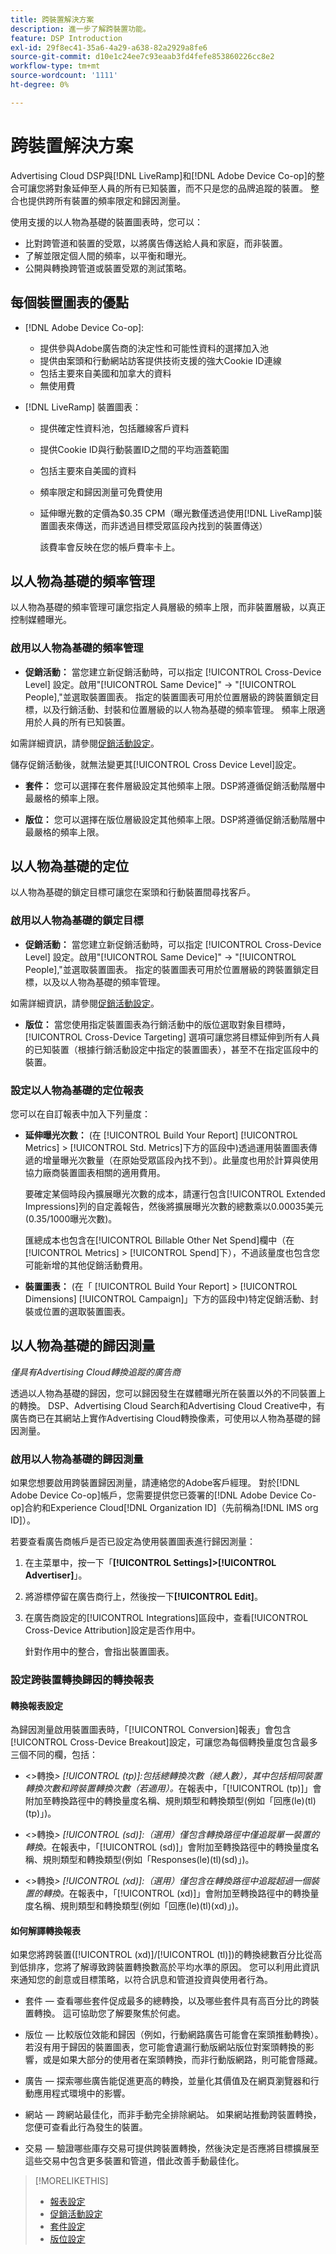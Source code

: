 ```yaml
---
title: 跨裝置解決方案
description: 進一步了解跨裝置功能。
feature: DSP Introduction
exl-id: 29f8ec41-35a6-4a29-a638-82a2929a8fe6
source-git-commit: d10e1c24ee7c93eaab3fd4fefe853860226cc8e2
workflow-type: tm+mt
source-wordcount: '1111'
ht-degree: 0%

---
```


# 跨裝置解決方案

Advertising Cloud DSP與[!DNL LiveRamp]和[!DNL Adobe Device Co-op]的整合可讓您將對象延伸至人員的所有已知裝置，而不只是您的品牌追蹤的裝置。 整合也提供跨所有裝置的頻率限定和歸因測量。

使用支援的以人物為基礎的裝置圖表時，您可以：

* 比對跨管道和裝置的受眾，以將廣告傳送給人員和家庭，而非裝置。
* 了解並限定個人間的頻率，以平衡和曝光。
* 公開與轉換跨管道或裝置受眾的測試策略。

## 每個裝置圖表的優點

* [!DNL Adobe Device Co-op]:
   * 提供參與Adobe廣告商的決定性和可能性資料的選擇加入池
   * 提供由案頭和行動網站訪客提供技術支援的強大Cookie ID連線
   * 包括主要來自美國和加拿大的資料
   * 無使用費

* [!DNL LiveRamp] 裝置圖表：
   * 提供確定性資料池，包括離線客戶資料
   * 提供Cookie ID與行動裝置ID之間的平均涵蓋範圍
   * 包括主要來自美國的資料
   * 頻率限定和歸因測量可免費使用
   * 延伸曝光數的定價為$0.35 CPM（曝光數僅透過使用[!DNL LiveRamp]裝置圖表來傳送，而非透過目標受眾區段內找到的裝置傳送）

      該費率會反映在您的帳戶費率卡上。

## 以人物為基礎的頻率管理

以人物為基礎的頻率管理可讓您指定人員層級的頻率上限，而非裝置層級，以真正控制媒體曝光。

### 啟用以人物為基礎的頻率管理

* **促銷活動：** 當您建立新促銷活動時，可以指定 [!UICONTROL Cross-Device Level] 設定。啟用&quot;[!UICONTROL Same Device]&quot; -> &quot;[!UICONTROL People],&quot;並選取裝置圖表。 指定的裝置圖表可用於位置層級的跨裝置鎖定目標，以及行銷活動、封裝和位置層級的以人物為基礎的頻率管理。 頻率上限適用於人員的所有已知裝置。

如需詳細資訊，請參閱[促銷活動設定](/help/dsp/campaign-management/campaigns/campaign-settings.md)。

儲存促銷活動後，就無法變更其[!UICONTROL Cross Device Level]設定。

* **套件：**  您可以選擇在套件層級設定其他頻率上限。DSP將遵循促銷活動階層中最嚴格的頻率上限。

* **版位：** 您可以選擇在版位層級設定其他頻率上限。DSP將遵循促銷活動階層中最嚴格的頻率上限。

## 以人物為基礎的定位

以人物為基礎的鎖定目標可讓您在案頭和行動裝置間尋找客戶。

### 啟用以人物為基礎的鎖定目標

* **促銷活動：** 當您建立新促銷活動時，可以指定 [!UICONTROL Cross-Device Level] 設定。啟用&quot;[!UICONTROL Same Device]&quot; -> &quot;[!UICONTROL People],&quot;並選取裝置圖表。 指定的裝置圖表可用於位置層級的跨裝置鎖定目標，以及以人物為基礎的頻率管理。

如需詳細資訊，請參閱[促銷活動設定](/help/dsp/campaign-management/campaigns/campaign-settings.md)。

* **版位：** 當您使用指定裝置圖表為行銷活動中的版位選取對象目標時， [!UICONTROL Cross-Device Targeting] 選項可讓您將目標延伸到所有人員的已知裝置（根據行銷活動設定中指定的裝置圖表），甚至不在指定區段中的裝置。

### 設定以人物為基礎的定位報表

您可以在自訂報表中加入下列量度：

* **延伸曝光次數：** (在 [!UICONTROL Build Your Report]  [!UICONTROL Metrics]  >  [!UICONTROL Std. Metrics]下方的區段中)透過運用裝置圖表傳遞的增量曝光次數量（在原始受眾區段內找不到）。此量度也用於計算與使用協力廠商裝置圖表相關的適用費用。

   要確定某個時段內擴展曝光次數的成本，請運行包含[!UICONTROL Extended Impressions]列的自定義報告，然後將擴展曝光次數的總數乘以0.00035美元(0.35/1000曝光次數)。

   匯總成本也包含在[!UICONTROL Billable Other Net Spend]欄中（在[!UICONTROL Metrics] > [!UICONTROL Spend]下），不過該量度也包含您可能新增的其他促銷活動費用。

* **裝置圖表：** (在「 [!UICONTROL Build Your Report]  >  [!UICONTROL Dimensions]  [!UICONTROL Campaign]」下方的區段中)特定促銷活動、封裝或位置的選取裝置圖表。

## 以人物為基礎的歸因測量

*僅具有Advertising Cloud轉換追蹤的廣告商*

透過以人物為基礎的歸因，您可以歸因發生在媒體曝光所在裝置以外的不同裝置上的轉換。 DSP、Advertising Cloud Search和Advertising Cloud Creative中，有廣告商已在其網站上實作Advertising Cloud轉換像素，可使用以人物為基礎的歸因測量。

### 啟用以人物為基礎的歸因測量

如果您想要啟用跨裝置歸因測量，請連絡您的Adobe客戶經理。 對於[!DNL Adobe Device Co-op]帳戶，您需要提供您已簽署的[!DNL Adobe Device Co-op]合約和Experience Cloud[!DNL Organization ID]（先前稱為[!DNL IMS org ID]）。

若要查看廣告商帳戶是否已設定為使用裝置圖表進行歸因測量：

1. 在主菜單中，按一下「**[!UICONTROL Settings]>[!UICONTROL Advertiser]**」。
1. 將游標停留在廣告商行上，然後按一下&#x200B;**[!UICONTROL Edit]**。
1. 在廣告商設定的[!UICONTROL Integrations]區段中，查看[!UICONTROL Cross-Device Attribution]設定是否作用中。

   針對作用中的整合，會指出裝置圖表。

### 設定跨裝置轉換歸因的轉換報表

#### 轉換報表設定

為歸因測量啟用裝置圖表時，「[!UICONTROL Conversion]報表」會包含[!UICONTROL Cross-Device Breakout]設定，可讓您為每個轉換量度包含最多三個不同的欄，包括：

* &lt;>轉換&#x200B;*> [!UICONTROL (tp)]:包括總轉換次數（總人數），其中包括相同裝置轉換次數和跨裝置轉換次數（若適用）。*&#x200B;在報表中，「[!UICONTROL (tp)]」會附加至轉換路徑中的轉換量度名稱、規則類型和轉換類型(例如「回應(le)(tl)(tp)」)。

* &lt;>轉換&#x200B;*> [!UICONTROL (sd)]:（選用）僅包含轉換路徑中僅追蹤單一裝置的轉換。*&#x200B;在報表中，「[!UICONTROL (sd)]」會附加至轉換路徑中的轉換量度名稱、規則類型和轉換類型(例如「Responses(le)(tl)(sd)」)。

* &lt;>轉換&#x200B;*> [!UICONTROL (xd)]:（選用）僅包含在轉換路徑中追蹤超過一個裝置的轉換。*&#x200B;在報表中，「[!UICONTROL (xd)]」會附加至轉換路徑中的轉換量度名稱、規則類型和轉換類型(例如「回應(le)(tl)(xd)」)。

#### 如何解譯轉換報表

如果您將跨裝置([!UICONTROL (xd)]/[!UICONTROL (tl)])的轉換總數百分比從高到低排序，您將了解導致跨裝置轉換數高於平均水準的原因。 您可以利用此資訊來通知您的創意或目標策略，以符合訊息和管道投資與使用者行為。

* 套件 — 查看哪些套件促成最多的總轉換，以及哪些套件具有高百分比的跨裝置轉換。 這可協助您了解要聚焦於何處。

* 版位 — 比較版位效能和歸因（例如，行動網路廣告可能會在案頭推動轉換）。 若沒有用于歸因的裝置圖表，您可能會遺漏行動版網站版位對案頭轉換的影響，或是如果大部分的使用者在案頭轉換，而非行動版網路，則可能會隱藏。

* 廣告 — 探索哪些廣告能促進更高的轉換，並量化其價值及在網頁瀏覽器和行動應用程式環境中的影響。

* 網站 — 跨網站最佳化，而非手動完全排除網站。 如果網站推動跨裝置轉換，您便可查看此行為發生的裝置。

* 交易 — 驗證哪些庫存交易可提供跨裝置轉換，然後決定是否應將目標擴展至這些交易中包含更多裝置和管道，借此改善手動最佳化。

>[!MORELIKETHIS]
>
>* [報表設定](/help/dsp/reports/report-settings.md)
>* [促銷活動設定](/help/dsp/campaign-management/campaigns/campaign-settings.md)
>* [套件設定](/help/dsp/campaign-management/packages/package-settings.md)
>* [版位設定](/help/dsp/campaign-management/placements/placement-settings.md)

